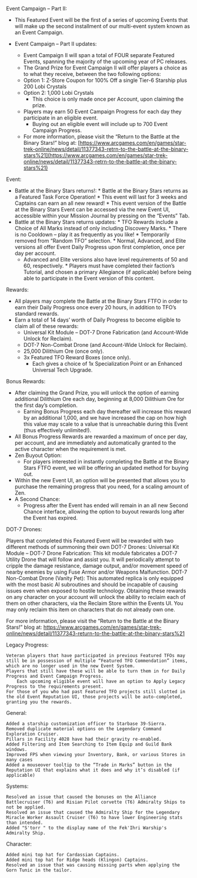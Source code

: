 Event Campaign – Part II:

   * This Featured Event will be the first of a series of upcoming Events that will make up the second installment of our multi-event system known as an Event Campaign.
    
   * Event Campaign – Part II updates:
        
      *  Event Campaign II will span a total of FOUR separate Featured Events, spanning the majority of the upcoming year of PC releases.
      *  The Grand Prize for Event Campaign II will offer players a choice as to what they receive, between the two following options:
        *  Option 1: Z-Store Coupon for 100% Off a single Tier-6 Starship plus 200 Lobi Crystals
        * Option 2: 1,000 Lobi Crystals
          * This choice is only made once per Account, upon claiming the prize.
      * Players may earn 50 Event Campaign Progress for each day they participate in an eligible event.
        * Buying out an eligible event will include up to 700 Event Campaign Progress.
      * For more information, please visit the “Return to the Battle at the Binary Stars!” blog at: [https://www.arcgames.com/en/games/star-trek-online/news/detail/11377343-retrn-to-the-battle-at-the-binary-stars%21](https://www.arcgames.com/en/games/star-trek-online/news/detail/11377343-retrn-to-the-battle-at-the-binary-stars%21)

 
Event:

  *  Battle at the Binary Stars returns!:
    *  Battle at the Binary Stars returns as a Featured Task Force Operation!
    *  This event will last for 3 weeks and Captains can earn an all new reward!
    *  This event version of the Battle at the Binary Stars Event can be accessed via the new Event UI, accessible within your Mission Journal by pressing on the “Events” Tab.
  *  Battle at the Binary Stars returns updates:
    *  TFO Rewards include a Choice of All Marks instead of only including Discovery Marks.
    *  There is no Cooldown – play it as frequently as you like!
    * Temporarily removed from “Random TFO” selection.
    *  Normal, Advanced, and Elite versions all offer Event Daily Progress upon first completion, once per day per account.
      * Advanced and Elite versions also have level requirements of 50 and 60, respectively.
    * Players must have completed their faction’s Tutorial, and chosen a primary Allegiance (if applicable) before being able to participate in the Event version of this content. 
    
Rewards:
    
   * All players may complete the Battle at the Binary Stars FTFO in order to earn their Daily Progress once every 20 hours, in addition to TFO’s standard rewards.
   *  Earn a total of 14 days’ worth of Daily Progress to become eligible to claim all of these rewards:
      * Universal Kit Module – DOT-7 Drone Fabrication (and Account-Wide Unlock for Reclaim).
      * DOT-7 Non-Combat Drone (and Account-Wide Unlock for Reclaim).
      * 25,000 Dilithium Ore (once only).
      * 3x Featured TFO Reward Boxes (once only).
         * Each gives a choice of 1x Specialization Point or an Enhanced Universal Tech Upgrade.

Bonus Rewards:

   * After claiming the Grand Prize, you will unlock the option of earning additional Dilithium Ore each day, beginning at 8,000 Dilithium Ore for the first day’s completion.
      * Earning Bonus Progress each day thereafter will increase this reward by an additional 1,000, and we have increased the cap on how high this value may scale to a value that is unreachable during this Event (thus effectively unlimited!).
   * All Bonus Progress Rewards are rewarded a maximum of once per day, per account, and are immediately and automatically granted to the active character when the requirement is met.
   * Zen Buyout Option:
      * For players interested in instantly completing the Battle at the Binary Stars FTFO event, we will be offering an updated method for buying out.
   * Within the new Event UI, an option will be presented that allows you to purchase the remaining progress that you need, for a scaling amount of Zen.
   * A Second Chance:
     * Progress after the Event has ended will remain in an all new Second Chance interface, allowing the option to buyout rewards long after the Event has expired.
    
DOT-7 Drones:

   Players that completed this Featured Event will be rewarded with two different methods of summoning their own DOT-7 Drones:
        Universal Kit Module – DOT-7 Drone Fabrication:
            This kit module fabricates a DOT-7 Utility Drone that will follow and assist you.
            It will periodically attempt to cripple the damage resistance, damage output, and/or movement speed of nearby enemies by using Fuse Armor and/or Weapons Malfunction.
        DOT-7 Non-Combat Drone (Vanity Pet):
            This automated replica is only equipped with the most basic AI subroutines and should be incapable of causing issues even when exposed to hostile technology.
            Obtaining these rewards on any character on your account will unlock the ability to reclaim each of them on other characters, via the Reclaim Store within the Events UI.
                You may only reclaim this item on characters that do not already own one.

For more information, please visit the “Return to the Battle at the Binary Stars!” blog at: https://www.arcgames.com/en/games/star-trek-online/news/detail/11377343-return-to-the-battle-at-the-binary-stars%21

 
Legacy Progress:

    Veteran players that have participated in previous Featured TFOs may still be in possession of multiple “Featured TFO Commendation” items, which are no longer used in the new Event System.
    Players that still have these will be able to turn them in for Daily Progress and Event Campaign Progress.
        Each upcoming eligible event will have an option to Apply Legacy Progress to the requirements present.
    For those of you who had past Featured TFO projects still slotted in the old Event Reputation UI, those projects will be auto-completed, granting you the rewards.

 
General:

    Added a starship customization officer to Starbase 39-Sierra.
    Removed duplicate material options on the Legendary Command Exploration Cruiser.
    Pillars in Facility 4028 have had their gravity re-enabled.
    Added Filtering and Item Searching to Item Equip and Guild Bank windows.
    Improved FPS when viewing your Inventory, Bank, or various Stores in many cases
    Added a mouseover tooltip to the “Trade in Marks” button in the Reputation UI that explains what it does and why it’s disabled (if applicable)

 
Systems:

    Resolved an issue that caused the bonuses on the Alliance Battlecruiser (T6) and Risian Pilot corvette (T6) Admiralty Ships to not be applied.
    Resolved an issue that caused the Admiralty Ship for the Legendary Miracle Worker Assault Cruiser (T6) to have lower Engineering stats than intended.
    Added "S'torr " to the display name of the Fek'Ihri Warship's Admiralty Ship.

 
Character:

    Added mini top hat for Cardassian Captains.
    Added mini top hat for Ridge heads (Klingon) Captains.
    Resolved an issue that was causing missing parts when applying the Gorn Tunic in the tailor.
